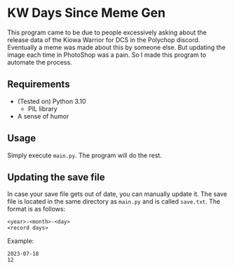 # KW Days Since Meme Gen

This program came to be due to people excessively asking about the release data of the Kiowa Warrior for DCS in the Polychop discord. Eventually a meme was made about this by someone else. But updating the image each time in PhotoShop was a pain. So I made this program to automate the process.

## Requirements

- (Tested on) Python 3.10
  - PIL library
- A sense of humor

## Usage

Simply execute `main.py`. The program will do the rest.

## Updating the save file

In case your save file gets out of date, you can manually update it.
The save file is located in the same directory as `main.py` and is called `save.txt`.
The format is as follows:

```text
<year>-<month>-<day>
<record days>
```

Example:

```text
2023-07-18
12
``````
